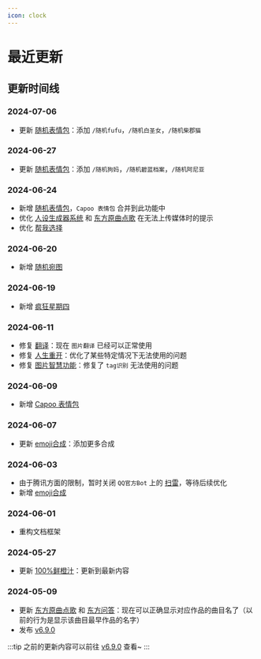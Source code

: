 ```yaml
---
icon: clock
---
```


# 最近更新

## 更新时间线

### 2024-07-06

- 更新 [随机表情包](../function/img/random_meme.md)：添加 `/随机fufu`，`/随机白圣女`，`/随机柴郡猫`

### 2024-06-27

- 更新 [随机表情包](../function/img/random_meme.md)：添加 `/随机狗妈`，`/随机碧蓝档案`，`/随机阿尼亚`

### 2024-06-24

- 新增 [随机表情包](../function/img/random_meme.md)，`Capoo 表情包` 合并到此功能中
- 优化 [人设生成器系统](../function/play/shindanmaker.md) 和 [东方原曲点歌](../function/touhou/touhou_music.md) 在无法上传媒体时的提示
- 优化 [帮我选择](../function/play/help_choose.md)

### 2024-06-20

- 新增 [随机宛图](../function/touhou/random_shion.md)

### 2024-06-19

- 新增 [疯狂星期四](../function/play/crazy_thursday.md)

### 2024-06-11

- 修复 [翻译](../function/useful/translate.md)：现在 `图片翻译` 已经可以正常使用
- 修复 [人生重开](../function/play/remake.md)：优化了某些特定情况下无法使用的问题
- 修复 [图片智慧功能](../function/img/img_deeper.md)：修复了 `tag识别` 无法使用的问题

### 2024-06-09

- 新增 [Capoo 表情包](../function/img/random_meme.md)

### 2024-06-07

- 更新 [emoji合成](../function/play/emoji_mix.md)：添加更多合成

### 2024-06-03

- 由于腾讯方面的限制，暂时关闭 `QQ官方Bot` 上的 [扫雷](../function/play/minesweeper.md)，等待后续优化
- 新增 [emoji合成](../function/play/emoji_mix.md)

### 2024-06-01

- 重构文档框架

### 2024-05-27

- 更新 [100%鲜橙汁](../function/query/orange_juice.md)：更新到最新内容

### 2024-05-09

- 更新 [东方原曲点歌](../function/touhou/touhou_music.md) 和 [东方问答](../function/touhou/touhou_quiz.md)：现在可以正确显示对应作品的曲目名了（以前的行为是显示该曲目最早作品的名字）
- 发布 [v6.9.0](./v6.9.0.md)

:::tip
之前的更新内容可以前往 [v6.9.0](./v6.9.0.md) 查看~
:::
